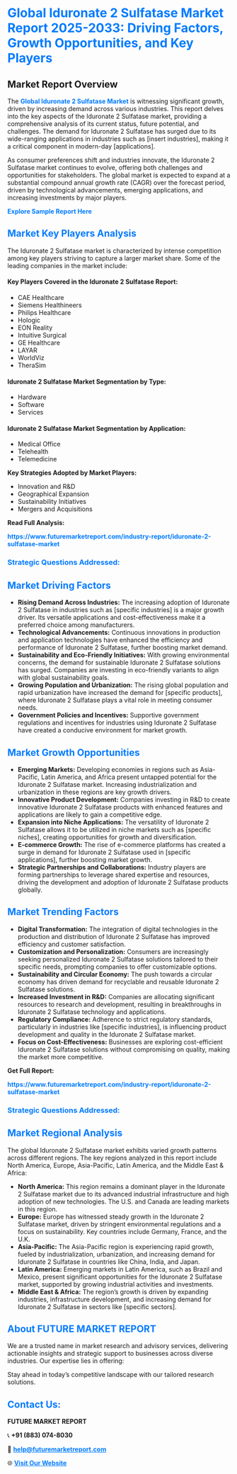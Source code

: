 <h1 style="color: #007BFF;">Global Iduronate 2 Sulfatase Market Report 2025-2033: Driving Factors, Growth Opportunities, and Key Players</h1>

<section id="overview">
<h2>Market Report Overview</h2>
<p>The <a href="https://www.futuremarketreport.com/industry-report/iduronate-2-sulfatase-market" style="color: #007BFF; text-decoration: none;"><strong>Global Iduronate 2 Sulfatase Market</strong></a> is witnessing significant growth, driven by increasing demand across various industries. This report delves into the key aspects of the Iduronate 2 Sulfatase market, providing a comprehensive analysis of its current status, future potential, and challenges. The demand for Iduronate 2 Sulfatase has surged due to its wide-ranging applications in industries such as [insert industries], making it a critical component in modern-day [applications].</p>
<p>As consumer preferences shift and industries innovate, the Iduronate 2 Sulfatase market continues to evolve, offering both challenges and opportunities for stakeholders. The global market is expected to expand at a substantial compound annual growth rate (CAGR) over the forecast period, driven by technological advancements, emerging applications, and increasing investments by major players.</p>
</section>

<section id="overview">
<p><a href="https://www.futuremarketreport.com/request-sample/reportId=34639" style="color: #007BFF; text-decoration: none;"><strong>Explore Sample Report Here</strong></a></p>
</section>

<section id="key-players">
<h2 style="color: #007BFF;">Market Key Players Analysis</h2>
<p>The Iduronate 2 Sulfatase market is characterized by intense competition among key players striving to capture a larger market share. Some of the leading companies in the market include:</p>
<h4>Key Players Covered in the Iduronate 2 Sulfatase Report:</h4>
<ul><li>CAE Healthcare</li><li>Siemens Healthineers</li><li>Philips Healthcare</li><li>Hologic</li><li>EON Reality</li><li>Intuitive Surgical</li><li>GE Healthcare</li><li>LAYAR</li><li>WorldViz</li><li>TheraSim</li></ul>
<h4>Iduronate 2 Sulfatase Market Segmentation by Type:</h4>
<ul><li>Hardware</li><li>Software</li><li>Services</li></ul>

<h4>Iduronate 2 Sulfatase Market Segmentation by Application:</h4>
<ul><li>Medical Office</li><li>Telehealth</li><li>Telemedicine</li></ul>
<p><strong>Key Strategies Adopted by Market Players:</strong></p>
<ul>
<li>Innovation and R&D</li>
<li>Geographical Expansion</li>
<li>Sustainability Initiatives</li>
<li>Mergers and Acquisitions</li>
</ul>
</section>

<section>
<p><strong>Read Full Analysis: </strong></p><a href="https://www.futuremarketreport.com/industry-report/iduronate-2-sulfatase-market" style="color: #007BFF; text-decoration: none;"><strong>https://www.futuremarketreport.com/industry-report/iduronate-2-sulfatase-market</strong></a>
<h3 style="color: #007BFF;">Strategic Questions Addressed:</h3>
</section>

<section id="driving-factors">
<h2 style="color: #007BFF;">Market Driving Factors</h2>
<ul>
<li><strong>Rising Demand Across Industries:</strong> The increasing adoption of Iduronate 2 Sulfatase in industries such as [specific industries] is a major growth driver. Its versatile applications and cost-effectiveness make it a preferred choice among manufacturers.</li>
<li><strong>Technological Advancements:</strong> Continuous innovations in production and application technologies have enhanced the efficiency and performance of Iduronate 2 Sulfatase, further boosting market demand.</li>
<li><strong>Sustainability and Eco-Friendly Initiatives:</strong> With growing environmental concerns, the demand for sustainable Iduronate 2 Sulfatase solutions has surged. Companies are investing in eco-friendly variants to align with global sustainability goals.</li>
<li><strong>Growing Population and Urbanization:</strong> The rising global population and rapid urbanization have increased the demand for [specific products], where Iduronate 2 Sulfatase plays a vital role in meeting consumer needs.</li>
<li><strong>Government Policies and Incentives:</strong> Supportive government regulations and incentives for industries using Iduronate 2 Sulfatase have created a conducive environment for market growth.</li>
</ul>
</section>

<section id="growth-opportunities">
<h2 style="color: #007BFF;">Market Growth Opportunities</h2>
<ul>
<li><strong>Emerging Markets:</strong> Developing economies in regions such as Asia-Pacific, Latin America, and Africa present untapped potential for the Iduronate 2 Sulfatase market. Increasing industrialization and urbanization in these regions are key growth drivers.</li>
<li><strong>Innovative Product Development:</strong> Companies investing in R&D to create innovative Iduronate 2 Sulfatase products with enhanced features and applications are likely to gain a competitive edge.</li>
<li><strong>Expansion into Niche Applications:</strong> The versatility of Iduronate 2 Sulfatase allows it to be utilized in niche markets such as [specific niches], creating opportunities for growth and diversification.</li>
<li><strong>E-commerce Growth:</strong> The rise of e-commerce platforms has created a surge in demand for Iduronate 2 Sulfatase used in [specific applications], further boosting market growth.</li>
<li><strong>Strategic Partnerships and Collaborations:</strong> Industry players are forming partnerships to leverage shared expertise and resources, driving the development and adoption of Iduronate 2 Sulfatase products globally.</li>
</ul>
</section>

<section id="trending-factors">
<h2 style="color: #007BFF;">Market Trending Factors</h2>
<ul>
<li><strong>Digital Transformation:</strong> The integration of digital technologies in the production and distribution of Iduronate 2 Sulfatase has improved efficiency and customer satisfaction.</li>
<li><strong>Customization and Personalization:</strong> Consumers are increasingly seeking personalized Iduronate 2 Sulfatase solutions tailored to their specific needs, prompting companies to offer customizable options.</li>
<li><strong>Sustainability and Circular Economy:</strong> The push towards a circular economy has driven demand for recyclable and reusable Iduronate 2 Sulfatase solutions.</li>
<li><strong>Increased Investment in R&D:</strong> Companies are allocating significant resources to research and development, resulting in breakthroughs in Iduronate 2 Sulfatase technology and applications.</li>
<li><strong>Regulatory Compliance:</strong> Adherence to strict regulatory standards, particularly in industries like [specific industries], is influencing product development and quality in the Iduronate 2 Sulfatase market.</li>
<li><strong>Focus on Cost-Effectiveness:</strong> Businesses are exploring cost-efficient Iduronate 2 Sulfatase solutions without compromising on quality, making the market more competitive.</li>
</ul>
</section>

<section>
<p><strong>Get Full Report: </strong></p><a href="https://www.futuremarketreport.com/industry-report/iduronate-2-sulfatase-market" style="color: #007BFF; text-decoration: none;"><strong>https://www.futuremarketreport.com/industry-report/iduronate-2-sulfatase-market</strong></a>
<h3 style="color: #007BFF;">Strategic Questions Addressed:</h3>
</section>


<section id="regional-analysis">
<h2 style="color: #007BFF;">Market Regional Analysis</h2>
<p>The global Iduronate 2 Sulfatase market exhibits varied growth patterns across different regions. The key regions analyzed in this report include North America, Europe, Asia-Pacific, Latin America, and the Middle East & Africa:</p>
<ul>
<li><strong>North America:</strong> This region remains a dominant player in the Iduronate 2 Sulfatase market due to its advanced industrial infrastructure and high adoption of new technologies. The U.S. and Canada are leading markets in this region.</li>
<li><strong>Europe:</strong> Europe has witnessed steady growth in the Iduronate 2 Sulfatase market, driven by stringent environmental regulations and a focus on sustainability. Key countries include Germany, France, and the U.K.</li>
<li><strong>Asia-Pacific:</strong> The Asia-Pacific region is experiencing rapid growth, fueled by industrialization, urbanization, and increasing demand for Iduronate 2 Sulfatase in countries like China, India, and Japan.</li>
<li><strong>Latin America:</strong> Emerging markets in Latin America, such as Brazil and Mexico, present significant opportunities for the Iduronate 2 Sulfatase market, supported by growing industrial activities and investments.</li>
<li><strong>Middle East & Africa:</strong> The region’s growth is driven by expanding industries, infrastructure development, and increasing demand for Iduronate 2 Sulfatase in sectors like [specific sectors].</li>
</ul>
</section>

<footer>
<h2 style="color: #007BFF;">About FUTURE MARKET REPORT</h2>
<p>We are a trusted name in market research and advisory services, delivering actionable insights and strategic support to businesses across diverse industries. Our expertise lies in offering:</p>

<p>Stay ahead in today’s competitive landscape with our tailored research solutions.</p>

<h2 style="color: #007BFF;">Contact Us:</h2>
<p><strong>FUTURE MARKET REPORT</strong></p>
<p>📞 <strong>+91 (883) 074-8030</strong></p>
<p>📧 <strong><a href="mailto:help@futuremarketreport.com" style="color: #007BFF;">help@futuremarketreport.com</a></strong></p>
<p>🌐 <strong><a href="https://www.futuremarketreport.com/" style="color: #007BFF;">Visit Our Website</a></strong></p>
</footer>